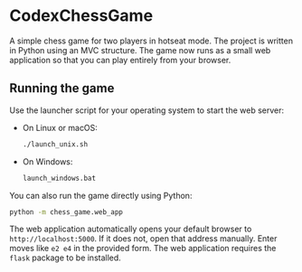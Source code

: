 # CodexChessGame

A simple chess game for two players in hotseat mode. The project is written in Python using an MVC structure.
The game now runs as a small web application so that you can play entirely from your browser.

## Running the game

Use the launcher script for your operating system to start the web server:

- On Linux or macOS:
  ```sh
  ./launch_unix.sh
  ```
- On Windows:
  ```cmd
  launch_windows.bat
  ```

You can also run the game directly using Python:

```sh
python -m chess_game.web_app
```

The web application automatically opens your default browser to `http://localhost:5000`.
If it does not, open that address manually. Enter moves like `e2 e4` in the provided form.
The web application requires the `flask` package to be installed.
